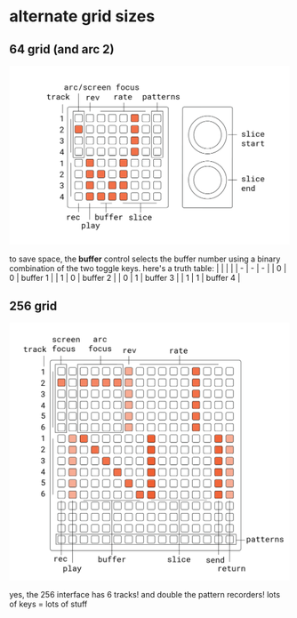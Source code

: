# alternate grid sizes

## 64 grid (and arc 2)

![documentation image](ndls_64.png)

to save space, the **buffer** control selects the buffer number using a binary combination of the two toggle keys. here's a truth table:
| | | |
| - | - | - |
| 0 | 0 | buffer 1 |
| 1 | 0 | buffer 2 |
| 0 | 1 | buffer 3 |
| 1 | 1 | buffer 4 |

## 256 grid

![documentation image](ndls_256.png)

yes, the 256 interface has 6 tracks! and double the pattern recorders! lots of keys = lots of stuff
